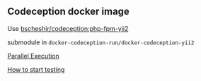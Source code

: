 
## Codeception docker image 

Use [bscheshir/codeception:php-fpm-yii2](https://github.com/bscheshirwork/docker-codeception-yii2)

submodule in `docker-codeception-run/docker-codeception-yii2`

[Parallel Execution](http://codeception.com/docs/12-ParallelExecution)

[How to start testing](https://github.com/yiisoft/yii2-app-advanced/blob/master/docs/guide/start-testing.md)
